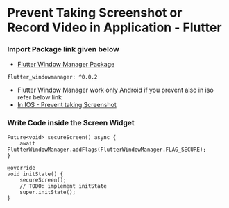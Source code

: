 # Prevent Taking Screenshot or Record Video in Application - Flutter

### Import Package link given below

- [Flutter Window Manager Package](https://pub.dev/packages/flutter_windowmanager)

`flutter_windowmanager: ^0.0.2`

- Flutter Window Manager work only Android if you prevent also in iso refer below link
- [In IOS - Prevent taking Screenshot](https://medium.com/nerd-for-tech/prevent-screenshot-and-video-recording-in-flutter-93839325d66c)

### Write Code inside the Screen Widget

```
Future<void> secureScreen() async {
    await FlutterWindowManager.addFlags(FlutterWindowManager.FLAG_SECURE);
}

@override
void initState() {
    secureScreen();
    // TODO: implement initState
    super.initState();
}

```



